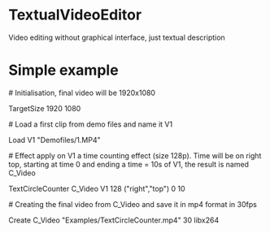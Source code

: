 # TextualVideoEditor
Video editing without graphical interface, just textual description

# Simple example

\# Initialisation, final video will be 1920x1080

TargetSize 1920 1080

\# Load a first clip from demo files and name it V1

Load V1 "Demofiles/1.MP4"

\# Effect apply on V1 a time counting effect (size 128p). Time will be on right top, starting at time 0 and ending a time = 10s of V1, the result is named C_Video

TextCircleCounter C_Video V1 128 ("right","top") 0 10

\# Creating the final video from C_Video and save it in mp4 format in 30fps

Create C_Video "Examples/TextCircleCounter.mp4" 30 libx264
